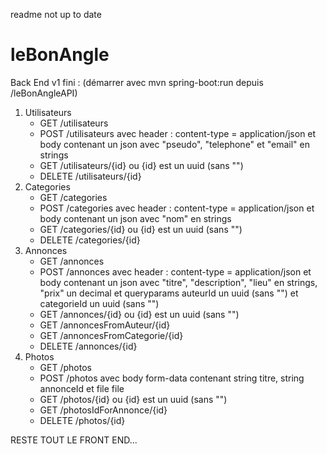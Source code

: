 readme not up to date

# leBonAngle


Back End v1 fini : (démarrer avec mvn spring-boot:run depuis /leBonAngleAPI)
1. Utilisateurs
    * GET /utilisateurs
    * POST /utilisateurs avec header : content-type = application/json
    et body contenant un json avec "pseudo", "telephone" et "email" en strings
    * GET /utilisateurs/{id}  ou {id} est un uuid (sans "")
    * DELETE /utilisateurs/{id}
2. Categories
    * GET /categories
    * POST /categories avec header : content-type = application/json
    et body contenant un json avec "nom" en strings
    * GET /categories/{id}  ou {id} est un uuid (sans "")
    * DELETE /categories/{id}
3. Annonces
    * GET /annonces
    * POST /annonces avec header : content-type = application/json
    et body contenant un json avec "titre", "description", "lieu" en strings, "prix" un decimal
    et queryparams auteurId un uuid (sans "") et categorieId un uuid (sans "")
    * GET /annonces/{id}  ou {id} est un uuid (sans "")
    * GET /annoncesFromAuteur/{id}  
    * GET /annoncesFromCategorie/{id}  
    * DELETE /annonces/{id}
4. Photos
    * GET /photos
    * POST /photos avec body form-data contenant string titre, string annonceId et file file
    * GET /photos/{id}  ou {id} est un uuid (sans "")
    * GET /photosIdForAnnonce/{id}
    * DELETE /photos/{id}

RESTE TOUT LE FRONT END...
